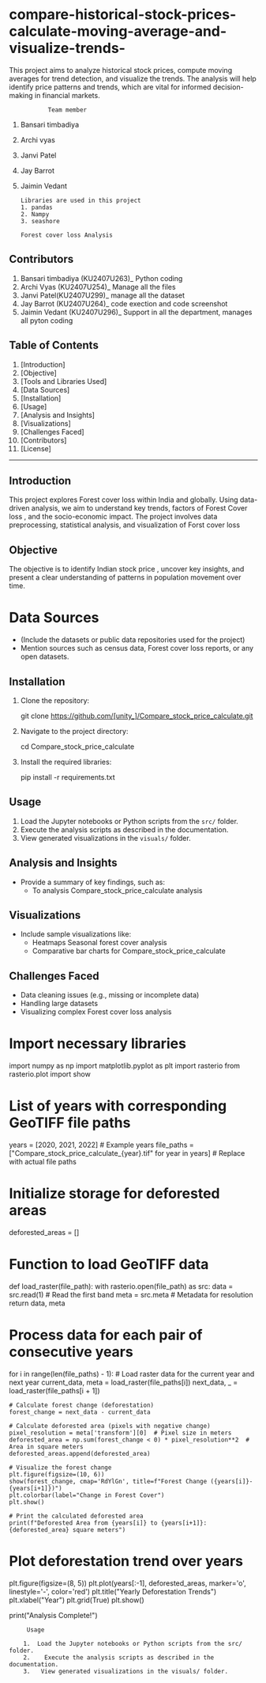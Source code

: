 # compare-historical-stock-prices-calculate-moving-average-and-visualize-trends-
This project aims to analyze historical stock prices, compute moving averages for trend detection, and visualize the trends. The analysis will help identify price patterns and trends, which are vital for informed decision-making in financial markets. 

               Team member 
1. Bansari timbadiya 
2. Archi vyas 
3. Janvi Patel
4. Jay Barrot
5. Jaimin Vedant 


       Libraries are used in this project 
       1. pandas 
       2. Nampy 
       3. seashore 

       Forest cover loss Analysis 

## Contributors
1.  Bansari timbadiya (KU2407U263)_ Python coding 
2.  Archi Vyas (KU2407U254)_ Manage all the files 
3.  Janvi Patel(KU2407U299)_ manage all the dataset 
4.  Jay Barrot (KU2407U264)_ code exection and code screenshot 
5.  Jaimin Vedant (KU2407U296)_ Support in all the department, manages all pyton coding 

  

## Table of Contents
1. [Introduction]
2. [Objective]
3. [Tools and Libraries Used]
4. [Data Sources]
5. [Installation]
6. [Usage]
7. [Analysis and Insights]
8. [Visualizations]
9. [Challenges Faced]
10. [Contributors]
11. [License]

---

## Introduction
This project explores Forest cover loss  within India and globally. Using data-driven analysis, we aim to understand key trends, factors of Forest Cover loss , and the socio-economic impact. The project involves data preprocessing, statistical analysis, and visualization of Forst cover loss 

## Objective
The objective is to identify Indian stock price  , uncover key insights, and present a clear understanding of patterns in population movement over time. 


# Data Sources
- (Include the datasets or public data repositories used for the project)
- Mention sources such as census data, Forest cover loss  reports, or any open datasets.

## Installation
1. Clone the repository:

   git clone https://github.com/[unity_]/Compare_stock_price_calculate.git 

2. Navigate to the project directory:

   cd Compare_stock_price_calculate
   

3. Install the required libraries:

   pip install -r requirements.txt


## Usage
1. Load the Jupyter notebooks or Python scripts from the `src/` folder.
2. Execute the analysis scripts as described in the documentation.
3. View generated visualizations in the `visuals/` folder.

## Analysis and Insights
- Provide a summary of key findings, such as:
  - To analysis Compare_stock_price_calculate analysis 
  
  

## Visualizations
- Include sample visualizations like:
  - Heatmaps Seasonal forest cover analysis 
  - Comparative bar charts for Compare_stock_price_calculate   

## Challenges Faced
- Data cleaning issues (e.g., missing or incomplete data) 
- Handling large datasets
- Visualizing complex Forest cover  loss analysis 


# Import necessary libraries
import numpy as np
import matplotlib.pyplot as plt
import rasterio
from rasterio.plot import show

# List of years with corresponding GeoTIFF file paths
years = [2020, 2021, 2022]  # Example years
file_paths = ["Compare_stock_price_calculate_{year}.tif" for year in years]  # Replace with actual file paths

# Initialize storage for deforested areas
deforested_areas = []

# Function to load GeoTIFF data
def load_raster(file_path):
    with rasterio.open(file_path) as src:
        data = src.read(1)  # Read the first band
        meta = src.meta  # Metadata for resolution
    return data, meta

# Process data for each pair of consecutive years
for i in range(len(file_paths) - 1):
    # Load raster data for the current year and next year
    current_data, meta = load_raster(file_paths[i])
    next_data, _ = load_raster(file_paths[i + 1])

    # Calculate forest change (deforestation)
    forest_change = next_data - current_data

    # Calculate deforested area (pixels with negative change)
    pixel_resolution = meta['transform'][0]  # Pixel size in meters
    deforested_area = np.sum(forest_change < 0) * pixel_resolution**2  # Area in square meters
    deforested_areas.append(deforested_area)

    # Visualize the forest change
    plt.figure(figsize=(10, 6))
    show(forest_change, cmap='RdYlGn', title=f"Forest Change ({years[i]}-{years[i+1]})")
    plt.colorbar(label="Change in Forest Cover")
    plt.show()

    # Print the calculated deforested area
    print(f"Deforested Area from {years[i]} to {years[i+1]}: {deforested_area} square meters")

# Plot deforestation trend over years
plt.figure(figsize=(8, 5))
plt.plot(years[:-1], deforested_areas, marker='o', linestyle='-', color='red')
plt.title("Yearly Deforestation Trends")
plt.xlabel("Year")
plt.grid(True)
plt.show()

print("Analysis Complete!")

         Usage

        1.  Load the Jupyter notebooks or Python scripts from the src/ folder.
        2.    Execute the analysis scripts as described in the documentation.
        3.   View generated visualizations in the visuals/ folder. 

         
